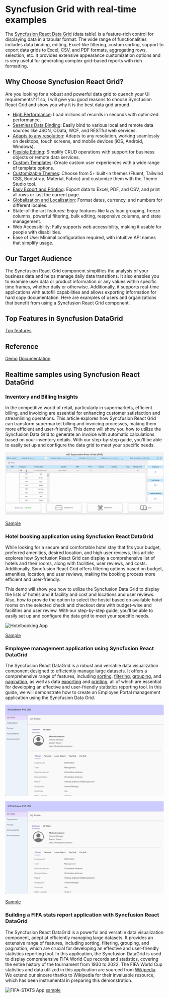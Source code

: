# Syncfusion Grid with real-time examples
The [Syncfusion React Data Grid](https://ej2.syncfusion.com/react/demos/#/material3/grid/overview) (data table) is a feature-rich control for displaying data in a tabular format. The wide range of functionalities includes data binding, editing, Excel-like filtering, custom sorting, support to export data grids to Excel, CSV, and PDF formats, aggregating rows, selection, etc. It provides extensive appearance customization options and is very useful for generating complex grid-based reports with rich formatting.
## Why Choose Syncfusion React Grid?
Are you looking for a robust and powerful data grid to quench your UI requirements? If so, I will give you good reasons to choose Syncfusion React Grid and show you why it is the best data grid around.
-	[High Performance](https://www.syncfusion.com/react-components/react-data-grid/performance): Load millions of records in seconds with optimized performance.
-	[Seamless Data Binding](https://www.syncfusion.com/react-components/react-data-grid/data-binding): Easily bind to various local and remote data sources like JSON, OData, WCF, and RESTful web services.
-	[Adapts to any resolution](https://ej2.syncfusion.com/react/documentation/grid/adaptive): Adapts to any resolution, working seamlessly on desktops, touch screens, and mobile devices (iOS, Android, Windows).
-	[Flexible Editing](https://www.syncfusion.com/react-components/react-data-grid/editing): Simplify CRUD operations with support for business objects or remote data services.
-	[Custom Templates](https://ej2.syncfusion.com/react/documentation/grid/columns/column-template): Create custom user experiences with a wide range of template options.
- [Customizable Themes](https://ej2.syncfusion.com/themestudio/?theme=bootstrap5): Choose from 5+ built-in themes (Fluent, Tailwind CSS, Bootstrap, Material, Fabric) and customize them with the Theme Studio tool.
-	[Easy Export and Printing](https://ej2.syncfusion.com/react/documentation/grid/excel-export/excel-exporting): Export data to Excel, PDF, and CSV, and print all rows or just the current page.
-	[Globalization and Localization](https://ej2.syncfusion.com/react/documentation/grid/global-local): Format dates, currency, and numbers for different locales.
-	State-of-the-art features: Enjoy features like lazy load grouping, freeze columns, powerful filtering, bulk editing, responsive columns, and state management.
- Web Accessibility: Fully supports web accessibility, making it usable for people with disabilities.
- Ease of Use: Minimal configuration required, with intuitive API names that simplify usage.
## Our Target Audience
The Syncfusion React Grid component simplifies the analysis of your business data and helps manage daily data transitions. It also enables you to examine user data or product information or any values within specific time frames, whether daily or otherwise.
Additionally, it supports real-time applications with autofill capabilities and allows exporting information for hard copy documentation. Here are examples of users and organizations that benefit from using a Syncfusion React Grid component.
## Top Features in Syncfusion DataGrid
[Top features](https://www.syncfusion.com/blogs/post/top-5-features-react-data-grid)

## Reference 
[Demo](https://ej2.syncfusion.com/react/demos/#/material3/grid/overview)
[Documentation](https://ej2.syncfusion.com/react/documentation/grid/getting-started)

## Realtime samples using Syncfusion React DataGrid
### Inventory and Billing Insights
In the competitive world of retail, particularly in supermarkets, efficient billing, and invoicing are essential for enhancing customer satisfaction and streamlining operations. This article explores how Syncfusion React Grid can transform supermarket billing and invoicing processes, making them more efficient and user-friendly. This demo will show you how to utilize the Syncfusion Data Grid to generate an invoice with automatic calculations based on your inventory details. With our step-by-step guide, you'll be able to easily set up and configure the data grid to meet your specific needs.

![Inventory App](images/inventory-app.gif)

[Sample](https://github.com/SyncfusionExamples/react-grid-use-case-tutorial-samples/tree/master/Inventory%20Management%20and%20Invoice%20Generating) 

### Hotel booking application using Syncfusion React DataGrid
While looking for a secure and comfortable hotel stay that fits your budget, preferred amenities, desired location, and high user reviews, this article explores how Syncfusion React Grid can display a comprehensive list of hotels and their rooms, along with facilities, user reviews, and costs. Additionally, Syncfusion React Grid offers filtering options based on budget, amenities, location, and user reviews, making the booking process more efficient and user-friendly.

This demo will show you how to utilize the Syncfusion Data Grid to display the lists of hotels and it facility and cost and locations and user reviews. Also, how to provide the option to select the hostel based on available hotel rooms on the selected check and checkout date with budget-wise and facilities and user review. With our step-by-step guide, you'll be able to easily set up and configure the data grid to meet your specific needs.

![Hotelbooking App](images/hotel-app.gif)

[Sample](https://github.com/SyncfusionExamples/react-grid-use-case-tutorial-samples/tree/master/Hotel-booking-App)


### Employee management application using Syncfusion React DataGrid
The Syncfusion React DataGrid is a robust and versatile data visualization component designed to efficiently manage large datasets. It offers a comprehensive range of features, including  [sorting](https://ej2.syncfusion.com/react/documentation/grid/sorting), [filtering](https://ej2.syncfusion.com/react/documentation/grid/filtering/filtering), [grouping](https://ej2.syncfusion.com/react/documentation/grid/grouping/grouping), and [pagination](https://ej2.syncfusion.com/react/documentation/grid/paging), as well as data [exporting](https://ej2.syncfusion.com/react/documentation/grid/excel-export/excel-exporting) and [printing](https://ej2.syncfusion.com/react/documentation/grid/print), all of which are essential for developing an effective and user-friendly statistics reporting tool. In this guide, we will demonstrate how to create an Employee Portal management application using the Syncfusion Data Grid.

![Employee_Organization](images/EmployeeManagement_organization.gif)

![Employee_profile](images/EmployeeManagement_myprofile.gif)

[Sample](https://github.com/SyncfusionExamples/react-grid-use-case-tutorial-samples/tree/master/Employee_Managment_App)

### Building a FIFA stats report application with Syncfusion React DataGrid
The Syncfusion React DataGrid is a powerful and versatile data visualization component, adept at efficiently managing large datasets. It provides an extensive range of features, including sorting, filtering, grouping, and pagination, which are crucial for developing an effective and user-friendly statistics reporting tool. In this application, the Syncfusion DataGrid is used to display comprehensive FIFA World Cup records and statistics, covering the entire history of the tournament from 1930 to 2022.
The FIFA World Cup statistics and data utilized in this application are sourced from [Wikipedia](https://en.wikipedia.org/wiki/FIFA_World_Cup_records_and_statistics). We extend our sincere thanks to Wikipedia for their invaluable resource, which has been instrumental in preparing this demonstration.

![FIFA-STATS App](images/fifa.gif)
[sample](https://github.com/SyncfusionExamples/react-grid-use-case-tutorial-samples/tree/master/FIFA-STATS)


